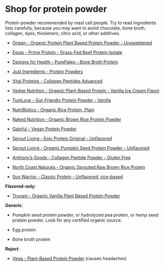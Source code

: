 <!--
source: jph
tags: shop
-->

# Shop for protein powder

Protein powder recommended by mast cell people. Try to read ingredients lists carefully, because you may want to avoid chocolate, bone broth, collagen, dyes, thickeners, citric acid, or other additives.

* [Orgain - Organic Protein Plant Based Protein Powder - Unsweetened ](https://orgain.com/products/organic-protein-plant-based-protein-powder-natural-unsweetened)

* [Equip - Prime Protein - Grass-Fed Beef Protein Isolate](https://www.equipfoods.com/products/prime-protein-beef-isolate-protein)

* [Designs for Health - PurePaleo - Bone Broth Protein](https://www.designsforhealth.com/products/purepaleo-protein)

* [Just Ingredients - Protein Powders](https://justingredients.co.uk/collections/superfoods-protein-powders)

* [Vital Proteins - Collagen Peptides Advanced](https://www.vitalproteins.com/products/collagen-peptides)

* [Vedge Nutrition - Organic Plant-Based Protein - Vanilla Ice Cream Flavor](https://www.vedgenutrition.com/products/organic-plant-based-protein-1?variant=33644010799243)

* [TumLove - Gut-Friendly Protein Powder - Vanilla](https://tumlove.com/products/low-fodmap-gut-friendly-protein-powder-vanilla)

* [NutriBiotics - Organic Rice Protein, Plain](https://www.nutribiotic.com/organic-rice-protein-plain-21oz.html)

* [Naked Nutrition - Organic Brown Rice Protein Powder](https://nakednutrition.com/products/organic-brown-rice-protein-powder?preview_theme_id=124525084766&pb=0)

* [Gainful - Vegan Protein Powder](https://www.gainful.com/protein/vegan)

* [Sprout Living - Epic Protein Original - Unflavored](https://sproutliving.com/products/organic-plant-protein-prebiotics-unsweetened-unflavored-2)

* [Sprout Living - Organic Pumpkin Seed Protein Powder - Unflavored](https://sproutliving.com/products/organic-pumpkin-seed-protein-powder-unflavored-2)

* [Anthony’s Goods - Collagen Peptide Powder - Gluten Free](https://anthonysgoods.com/products/collagen-peptide-powder-gluten-free-keto-and-paleo-friendly)

* [North Coast Naturals - Organic Sprouted Raw Brown Rice Protein](https://northcoastnaturals.ca/products/raw-brown-rice-protein)

* [Sun Warrior - Classic Protein - Unflavored, rice-based](https://sunwarrior.com/products/classic-protein-unflavored)

**Flavored-only**:

* [Truvani - Organic Vanilla Plant Based Protein Powder](https://shop.truvani.com/pages/vanillaplantprotein)

**Generic**:

* Pumpkin seed protein powder, or hydrolyzed pea protein, or hemp seed protein powder. Look for any certified organic source.

* Egg protein

* Bone broth protein

**Reject**:

* [Vega - Plant-Based Protein Powder](https://myvega.com/products/vega-protein-and-greens) (causes headaches)
